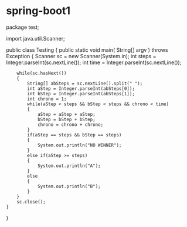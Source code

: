 # spring-boot1
package test;

import java.util.Scanner;

public class Testing 
{
	public static void main( String[] argv ) throws Exception {
		Scanner sc = new Scanner(System.in);
		int steps = Integer.parseInt(sc.nextLine());
		int time = Integer.parseInt(sc.nextLine());
		
		while(sc.hasNext())
		{
			String[] abSteps = sc.nextLine().split(" ");
			int aStep = Integer.parseInt(abSteps[0]);
			int bStep = Integer.parseInt(abSteps[1]);
			int chrono = 1;
			while(aStep < steps && bStep < steps && chrono < time)
			{
				aStep = aStep + aStep;
				bStep = bStep + bStep;
				chrono = chrono + chrono;
			}
			if(aStep == steps && bStep == steps)
			{
				System.out.println("NO WINNER");
			}
			else if(aStep >= steps)
			{
				System.out.println("A");
			}
			else
			{
				System.out.println("B");
			}
		}
		sc.close();
	}
}
